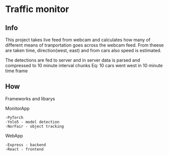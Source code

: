 # Traffic monitor

## Info
This project takes live feed from webcam and calculates how many of different means of tranportation goes across the webcam feed. 
From theese are taken time, direction(west, east) and from cars also speed is estimated.

The detections are fed to server and in server data is parsed and compressed to 10 minute interval chunks
Eq: 10 cars went west in 10 minute time frame


## How

Frameworks and libarys

MonitorApp
```
-PyTorch
-Yolo5 - model detection
-NorFair - object tracking
```
WebApp
```
-Express - backend
-React - frontend
````

